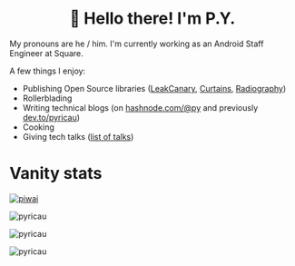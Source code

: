 <h1 align="center">👋 Hello there! I'm P.Y.</h1>

My pronouns are he / him. I'm currently working as an Android Staff Engineer at Square.

A few things I enjoy:

- Publishing Open Source libraries ([LeakCanary](https://github.com/square/leakcanary), [Curtains](https://github.com/square/curtains), [Radiography](https://github.com/square/radiography))
- Rollerblading
- Writing technical blogs (on [hashnode.com/@py](https://hashnode.com/@py) and previously [dev.to/pyricau](https://dev.to/pyricau))
- Cooking
- Giving tech talks ([list of talks](http://www.piwai.info/cv.html#public-speaking))

# Vanity stats

<p><a href="https://twitter.com/piwai" target="blank"><img src="https://img.shields.io/twitter/follow/piwai?logo=twitter&style=for-the-badge" alt="piwai" /></a></p>
<p><img align="center" src="https://github-readme-stats.vercel.app/api?username=pyricau&show_icons=true&locale=en" alt="pyricau" /></p>
<p><img align="center" src="https://github-profile-trophy.vercel.app/?username=pyricau" alt="pyricau" /></p>
<p><img align="center" src="https://github-readme-streak-stats.herokuapp.com/?user=pyricau&" alt="pyricau" /></p>




